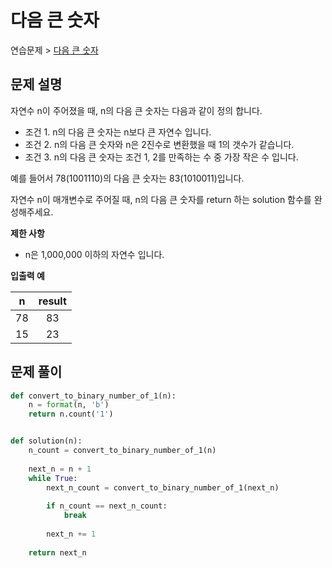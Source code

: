 # 다음 큰 숫자

연습문제 > [다음 큰 숫자](https://programmers.co.kr/learn/courses/30/lessons/12911)

## 문제 설명

자연수 n이 주어졌을 때, n의 다음 큰 숫자는 다음과 같이 정의 합니다.

- 조건 1. n의 다음 큰 숫자는 n보다 큰 자연수 입니다.
- 조건 2. n의 다음 큰 숫자와 n은 2진수로 변환했을 때 1의 갯수가 같습니다.
- 조건 3. n의 다음 큰 숫자는 조건 1, 2를 만족하는 수 중 가장 작은 수 입니다.

예를 들어서 78(1001110)의 다음 큰 숫자는 83(1010011)입니다.

자연수 n이 매개변수로 주어질 때, n의 다음 큰 숫자를 return 하는 solution 함수를 완성해주세요.

**제한 사항**

- n은 1,000,000 이하의 자연수 입니다.

**입출력 예**

|n|result|
|:---:|:---:|
|78|83|
|15|23|

## 문제 풀이

```python
def convert_to_binary_number_of_1(n):
    n = format(n, 'b')
    return n.count('1')


def solution(n):
    n_count = convert_to_binary_number_of_1(n)
    
    next_n = n + 1
    while True:
        next_n_count = convert_to_binary_number_of_1(next_n)
        
        if n_count == next_n_count:
            break
        
        next_n += 1
    
    return next_n
```
